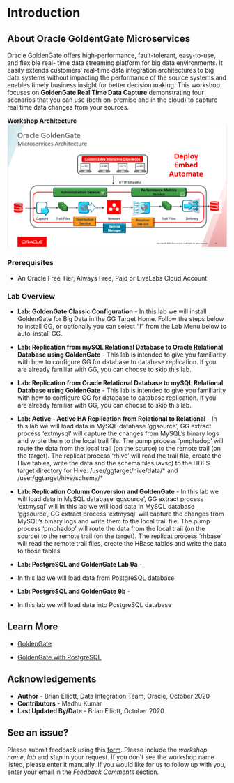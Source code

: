 # Introduction

## About Oracle GoldentGate Microservices
Oracle GoldenGate offers high-performance, fault-tolerant, easy-to-use, and flexible real- time data streaming platform for big data environments. It easily extends customers’ real-time data integration architectures to big data systems without impacting the performance of the source systems and enables timely business insight for better decision making. This workshop focuses on **GoldenGate Real Time Data Capture** demonstrating four scenarios that you can use (both on-premise and in the cloud) to capture real time data changes from your sources.

**Workshop Architecture**
    ![](./images/ggmicroservicesarchitecture.png)

### Prerequisites
* An Oracle Free Tier, Always Free, Paid or LiveLabs Cloud Account

### Lab Overview

- **Lab: GoldenGate Classic Configuration** -
    In this lab we will install GoldenGate for Big Data in the GG Target Home. Follow the steps below to install GG, or optionally you can select “I” from the Lab Menu below to auto-install GG.

- **Lab: Replication from mySQL Relational Database to Oracle Relational Database using GoldenGate** -
    This lab is intended to give you familiarity with how to configure GG for database to database replication. If you are already familiar with GG, you can choose to skip this lab.

- **Lab: Replication from Oracle Relational Database to mySQL Relational Database using GoldenGate** -
    This lab is intended to give you familiarity with how to configure GG for database to database replication. If you are already familiar with GG, you can choose to skip this lab.

- **Lab: Active - Active HA Replication from Relational to Relational** -
    In this lab we will load data in MySQL database ‘ggsource’, GG extract process ‘extmysql’ will capture the changes from MySQL’s binary logs and wrote them to the local trail file. The pump process ‘pmphadop’ will route the data from the local trail (on the source) to the remote trail (on the target). The replicat
    process ‘rhive’ will read the trail file, create the Hive tables, write the data and the schema files (avsc) to the HDFS target directory for Hive: /user/ggtarget/hive/data/* and /user/ggtarget/hive/schema/*

- **Lab: Replication Column Conversion and GoldenGate** -
    In this lab we will load data in MySQL database ‘ggsource’, GG extract process ‘extmysql’ will In this lab we will load data in MySQL database ‘ggsource’, GG extract process ‘extmysql’ will capture the changes from MySQL’s binary logs and write them to the local trail file. The pump process ‘pmphadop’ will route the data from the local trail (on the source) to the remote trail (on the target). The replicat process ‘rhbase’ will read the remote trail files, create the HBase tables and write the data to those tables.

- **Lab: PostgreSQL and GoldenGate Lab 9a** -
- In this lab we will load data from PostgreSQL database 

- **Lab: PostgreSQL and GoldenGate 9b** -
- In this lab we will load data into PostgreSQL database 

## Learn More

* [GoldenGate](https://www.oracle.com/middleware/data-integration/goldengate/")

* [GoldenGate with PostgreSQL](https://docs.oracle.com/en/middleware/goldengate/core/19.1/gghdb/using-oracle-goldengate-postgresql.html/")

## Acknowledgements
* **Author** - Brian Elliott, Data Integration Team, Oracle, October 2020
* **Contributors** - Madhu Kumar
* **Last Updated By/Date** - Brian Elliott, October 2020

## See an issue?
Please submit feedback using this [form](https://apexapps.oracle.com/pls/apex/f?p=133:1:::::P1_FEEDBACK:1). Please include the *workshop name*, *lab* and *step* in your request.  If you don't see the workshop name listed, please enter it manually. If you would like for us to follow up with you, enter your email in the *Feedback Comments* section.